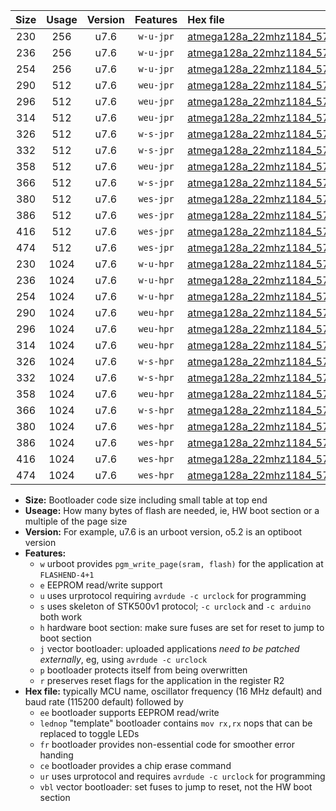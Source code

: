 |Size|Usage|Version|Features|Hex file|
|:-:|:-:|:-:|:-:|:--|
|230|256|u7.6|`w-u-jpr`|[atmega128a_22mhz1184_57600bps_ur_vbl.hex](https://raw.githubusercontent.com/stefanrueger/urboot/main//atmega128a_22mhz1184_57600bps_ur_vbl.hex)|
|236|256|u7.6|`w-u-jpr`|[atmega128a_22mhz1184_57600bps_lednop_ur_vbl.hex](https://raw.githubusercontent.com/stefanrueger/urboot/main//atmega128a_22mhz1184_57600bps_lednop_ur_vbl.hex)|
|254|256|u7.6|`w-u-jpr`|[atmega128a_22mhz1184_57600bps_lednop_fr_ur_vbl.hex](https://raw.githubusercontent.com/stefanrueger/urboot/main//atmega128a_22mhz1184_57600bps_lednop_fr_ur_vbl.hex)|
|290|512|u7.6|`weu-jpr`|[atmega128a_22mhz1184_57600bps_ee_ur_vbl.hex](https://raw.githubusercontent.com/stefanrueger/urboot/main//atmega128a_22mhz1184_57600bps_ee_ur_vbl.hex)|
|296|512|u7.6|`weu-jpr`|[atmega128a_22mhz1184_57600bps_ee_lednop_ur_vbl.hex](https://raw.githubusercontent.com/stefanrueger/urboot/main//atmega128a_22mhz1184_57600bps_ee_lednop_ur_vbl.hex)|
|314|512|u7.6|`weu-jpr`|[atmega128a_22mhz1184_57600bps_ee_lednop_fr_ur_vbl.hex](https://raw.githubusercontent.com/stefanrueger/urboot/main//atmega128a_22mhz1184_57600bps_ee_lednop_fr_ur_vbl.hex)|
|326|512|u7.6|`w-s-jpr`|[atmega128a_22mhz1184_57600bps_vbl.hex](https://raw.githubusercontent.com/stefanrueger/urboot/main//atmega128a_22mhz1184_57600bps_vbl.hex)|
|332|512|u7.6|`w-s-jpr`|[atmega128a_22mhz1184_57600bps_lednop_vbl.hex](https://raw.githubusercontent.com/stefanrueger/urboot/main//atmega128a_22mhz1184_57600bps_lednop_vbl.hex)|
|358|512|u7.6|`weu-jpr`|[atmega128a_22mhz1184_57600bps_ee_lednop_fr_ce_ur_vbl.hex](https://raw.githubusercontent.com/stefanrueger/urboot/main//atmega128a_22mhz1184_57600bps_ee_lednop_fr_ce_ur_vbl.hex)|
|366|512|u7.6|`w-s-jpr`|[atmega128a_22mhz1184_57600bps_lednop_fr_vbl.hex](https://raw.githubusercontent.com/stefanrueger/urboot/main//atmega128a_22mhz1184_57600bps_lednop_fr_vbl.hex)|
|380|512|u7.6|`wes-jpr`|[atmega128a_22mhz1184_57600bps_ee_vbl.hex](https://raw.githubusercontent.com/stefanrueger/urboot/main//atmega128a_22mhz1184_57600bps_ee_vbl.hex)|
|386|512|u7.6|`wes-jpr`|[atmega128a_22mhz1184_57600bps_ee_lednop_vbl.hex](https://raw.githubusercontent.com/stefanrueger/urboot/main//atmega128a_22mhz1184_57600bps_ee_lednop_vbl.hex)|
|416|512|u7.6|`wes-jpr`|[atmega128a_22mhz1184_57600bps_ee_lednop_fr_vbl.hex](https://raw.githubusercontent.com/stefanrueger/urboot/main//atmega128a_22mhz1184_57600bps_ee_lednop_fr_vbl.hex)|
|474|512|u7.6|`wes-jpr`|[atmega128a_22mhz1184_57600bps_ee_lednop_fr_ce_vbl.hex](https://raw.githubusercontent.com/stefanrueger/urboot/main//atmega128a_22mhz1184_57600bps_ee_lednop_fr_ce_vbl.hex)|
|230|1024|u7.6|`w-u-hpr`|[atmega128a_22mhz1184_57600bps_ur.hex](https://raw.githubusercontent.com/stefanrueger/urboot/main//atmega128a_22mhz1184_57600bps_ur.hex)|
|236|1024|u7.6|`w-u-hpr`|[atmega128a_22mhz1184_57600bps_lednop_ur.hex](https://raw.githubusercontent.com/stefanrueger/urboot/main//atmega128a_22mhz1184_57600bps_lednop_ur.hex)|
|254|1024|u7.6|`w-u-hpr`|[atmega128a_22mhz1184_57600bps_lednop_fr_ur.hex](https://raw.githubusercontent.com/stefanrueger/urboot/main//atmega128a_22mhz1184_57600bps_lednop_fr_ur.hex)|
|290|1024|u7.6|`weu-hpr`|[atmega128a_22mhz1184_57600bps_ee_ur.hex](https://raw.githubusercontent.com/stefanrueger/urboot/main//atmega128a_22mhz1184_57600bps_ee_ur.hex)|
|296|1024|u7.6|`weu-hpr`|[atmega128a_22mhz1184_57600bps_ee_lednop_ur.hex](https://raw.githubusercontent.com/stefanrueger/urboot/main//atmega128a_22mhz1184_57600bps_ee_lednop_ur.hex)|
|314|1024|u7.6|`weu-hpr`|[atmega128a_22mhz1184_57600bps_ee_lednop_fr_ur.hex](https://raw.githubusercontent.com/stefanrueger/urboot/main//atmega128a_22mhz1184_57600bps_ee_lednop_fr_ur.hex)|
|326|1024|u7.6|`w-s-hpr`|[atmega128a_22mhz1184_57600bps.hex](https://raw.githubusercontent.com/stefanrueger/urboot/main//atmega128a_22mhz1184_57600bps.hex)|
|332|1024|u7.6|`w-s-hpr`|[atmega128a_22mhz1184_57600bps_lednop.hex](https://raw.githubusercontent.com/stefanrueger/urboot/main//atmega128a_22mhz1184_57600bps_lednop.hex)|
|358|1024|u7.6|`weu-hpr`|[atmega128a_22mhz1184_57600bps_ee_lednop_fr_ce_ur.hex](https://raw.githubusercontent.com/stefanrueger/urboot/main//atmega128a_22mhz1184_57600bps_ee_lednop_fr_ce_ur.hex)|
|366|1024|u7.6|`w-s-hpr`|[atmega128a_22mhz1184_57600bps_lednop_fr.hex](https://raw.githubusercontent.com/stefanrueger/urboot/main//atmega128a_22mhz1184_57600bps_lednop_fr.hex)|
|380|1024|u7.6|`wes-hpr`|[atmega128a_22mhz1184_57600bps_ee.hex](https://raw.githubusercontent.com/stefanrueger/urboot/main//atmega128a_22mhz1184_57600bps_ee.hex)|
|386|1024|u7.6|`wes-hpr`|[atmega128a_22mhz1184_57600bps_ee_lednop.hex](https://raw.githubusercontent.com/stefanrueger/urboot/main//atmega128a_22mhz1184_57600bps_ee_lednop.hex)|
|416|1024|u7.6|`wes-hpr`|[atmega128a_22mhz1184_57600bps_ee_lednop_fr.hex](https://raw.githubusercontent.com/stefanrueger/urboot/main//atmega128a_22mhz1184_57600bps_ee_lednop_fr.hex)|
|474|1024|u7.6|`wes-hpr`|[atmega128a_22mhz1184_57600bps_ee_lednop_fr_ce.hex](https://raw.githubusercontent.com/stefanrueger/urboot/main//atmega128a_22mhz1184_57600bps_ee_lednop_fr_ce.hex)|

- **Size:** Bootloader code size including small table at top end
- **Useage:** How many bytes of flash are needed, ie, HW boot section or a multiple of the page size
- **Version:** For example, u7.6 is an urboot version, o5.2 is an optiboot version
- **Features:**
  + `w` urboot provides `pgm_write_page(sram, flash)` for the application at `FLASHEND-4+1`
  + `e` EEPROM read/write support
  + `u` uses urprotocol requiring `avrdude -c urclock` for programming
  + `s` uses skeleton of STK500v1 protocol; `-c urclock` and `-c arduino` both work
  + `h` hardware boot section: make sure fuses are set for reset to jump to boot section
  + `j` vector bootloader: uploaded applications *need to be patched externally*, eg, using `avrdude -c urclock`
  + `p` bootloader protects itself from being overwritten
  + `r` preserves reset flags for the application in the register R2
- **Hex file:** typically MCU name, oscillator frequency (16 MHz default) and baud rate (115200 default) followed by
  + `ee` bootloader supports EEPROM read/write
  + `lednop` "template" bootloader contains `mov rx,rx` nops that can be replaced to toggle LEDs
  + `fr` bootloader provides non-essential code for smoother error handing
  + `ce` bootloader provides a chip erase command
  + `ur` uses urprotocol and requires `avrdude -c urclock` for programming
  + `vbl` vector bootloader: set fuses to jump to reset, not the HW boot section

